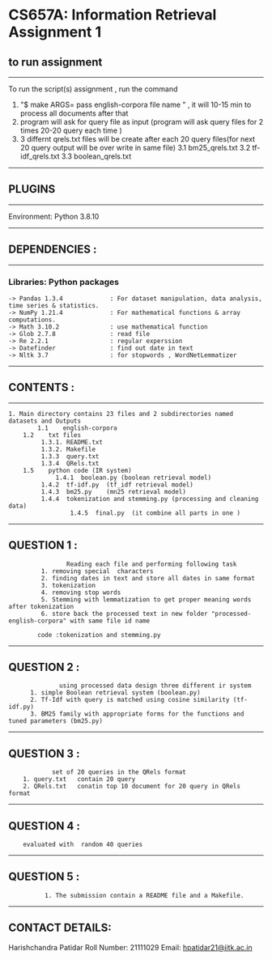 #  CS657A: Information Retrieval Assignment 1


## to run assignment
------------------------

To run the script(s) assignment , run the command
1.   "$ make ARGS= pass english-corpora file name "  ,  it will 10-15 min to process all documents after that
2.   program will ask for query file as input (program will ask query files for 2 times 20-20 query each time )
3.   3 differnt qrels.txt files will be create after each 20 query files(for next 20 query output will be over write in same file)
 3.1  bm25_qrels.txt
 3.2  tf-idf_qrels.txt
 3.3  boolean_qrels.txt
  


----------
## PLUGINS
----------

Environment: Python 3.8.10  
   
---------------
## DEPENDENCIES :
---------------

### Libraries: Python packages  
     

    -> Pandas 1.3.4             : For dataset manipulation, data analysis, time series & statistics.
    -> NumPy 1.21.4             : For mathematical functions & array computations.
    -> Math 3.10.2              : use mathematical function
    -> Glob 2.7.8               : read file 
    -> Re 2.2.1                 : regular experssion 
    -> Datefinder               : find out date in text
    -> Nltk 3.7                 : for stopwords , WordNetLemmatizer

-----------
## CONTENTS :
-----------
   
	1. Main directory contains 23 files and 2 subdirectories named datasets and Outputs
	        1.1    english-corpora 
		1.2    txt files 
			 1.3.1. README.txt
			 1.3.2. Makefile
			 1.3.3  query.txt
			 1.3.4  QRels.txt
		1.5    python code (IR system)
		         1.4.1  boolean.py (boolean retrieval model)
			 1.4.2  tf-idf.py  (tf_idf retrieval model)
			 1.4.3  bm25.py    (mn25 retrieval model)
			 1.4.4  tokenization and stemming.py (processing and cleaning data)
	                 1.4.5  final.py  (it combine all parts in one )


------------
QUESTION 1 : 
------------
                    
                    Reading each file and performing following task
		     1. removing special  characters
		     2. finding dates in text and store all dates in same format
		     3. tokenization
		     4. removing stop words 
		     5. Stemming with lemmatization to get proper meaning words after tokenization 
		     6. store back the processed text in new folder "processed-english-corpora" with same file id name
		   
		    code :tokenization and stemming.py

-----------
QUESTION 2 :
-----------
                  using processed data design three different ir system 
		  1. simple Boolean retrieval system (boolean.py)
		  2. Tf-Idf with query is matched using cosine similarity (tf-idf.py)
		  3. BM25 family with appropriate forms for the functions and tuned parameters (bm25.py)
		 

-----------
QUESTION 3 :
----------- 
                set of 20 queries in the QRels format
		1. query.txt   contain 20 query 
		2. QRels.txt   conatin top 10 document for 20 query in QRels format



-----------
QUESTION 4 :
----------- 
		evaluated with  random 40 queries
		
		

-----------
QUESTION 5 :
-----------
              1. The submission contain a README file and a Makefile.
	      




----------------
CONTACT DETAILS:
----------------

Harishchandra Patidar 
Roll Number: 21111029
Email: hpatidar21@iitk.ac.in
